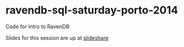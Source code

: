 ravendb-sql-saturday-porto-2014
===============================

Code for Intro to RavenDB 

Slides for this session are up at [slideshare][1]

[1]: http://www.slideshare.net/brunomlopes/intro-to-ravendb-sql-saturday-porto-2014
